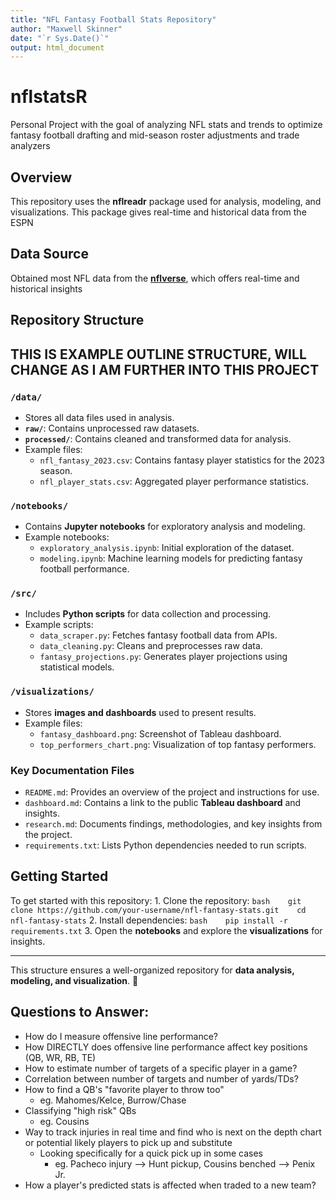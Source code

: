 ```yaml
---
title: "NFL Fantasy Football Stats Repository"
author: "Maxwell Skinner"
date: "`r Sys.Date()`"
output: html_document
---
```


# nflstatsR

Personal Project with the goal of analyzing NFL stats and trends to optimize fantasy football drafting and mid-season roster adjustments and trade analyzers

## Overview

This repository uses the **nflreadr** package used for analysis, modeling, and visualizations. This package gives real-time and historical data from the ESPN

## Data Source

Obtained most NFL data from the [**nflverse**](https://github.com/nflverse/nflverse-data), which offers real-time and historical insights

## Repository Structure

## THIS IS EXAMPLE OUTLINE STRUCTURE, WILL CHANGE AS I AM FURTHER INTO THIS PROJECT

### `/data/`

-   Stores all data files used in analysis.
-   **`raw/`**: Contains unprocessed raw datasets.
-   **`processed/`**: Contains cleaned and transformed data for analysis.
-   Example files:
    -   `nfl_fantasy_2023.csv`: Contains fantasy player statistics for the 2023 season.
    -   `nfl_player_stats.csv`: Aggregated player performance statistics.

### `/notebooks/`

-   Contains **Jupyter notebooks** for exploratory analysis and modeling.
-   Example notebooks:
    -   `exploratory_analysis.ipynb`: Initial exploration of the dataset.
    -   `modeling.ipynb`: Machine learning models for predicting fantasy football performance.

### `/src/`

-   Includes **Python scripts** for data collection and processing.
-   Example scripts:
    -   `data_scraper.py`: Fetches fantasy football data from APIs.
    -   `data_cleaning.py`: Cleans and preprocesses raw data.
    -   `fantasy_projections.py`: Generates player projections using statistical models.

### `/visualizations/`

-   Stores **images and dashboards** used to present results.
-   Example files:
    -   `fantasy_dashboard.png`: Screenshot of Tableau dashboard.
    -   `top_performers_chart.png`: Visualization of top fantasy performers.

### Key Documentation Files

-   `README.md`: Provides an overview of the project and instructions for use.
-   `dashboard.md`: Contains a link to the public **Tableau dashboard** and insights.
-   `research.md`: Documents findings, methodologies, and key insights from the project.
-   `requirements.txt`: Lists Python dependencies needed to run scripts.

## Getting Started

To get started with this repository: 1. Clone the repository: `bash    git clone https://github.com/your-username/nfl-fantasy-stats.git    cd nfl-fantasy-stats` 2. Install dependencies: `bash    pip install -r requirements.txt` 3. Open the **notebooks** and explore the **visualizations** for insights.

------------------------------------------------------------------------

This structure ensures a well-organized repository for **data analysis, modeling, and visualization**. 🚀

## Questions to Answer:

-   How do I measure offensive line performance?
-   How DIRECTLY does offensive line performance affect key positions (QB, WR, RB, TE)
-   How to estimate number of targets of a specific player in a game?
-   Correlation between number of targets and number of yards/TDs?
-   How to find a QB's "favorite player to throw too"
    -   eg. Mahomes/Kelce, Burrow/Chase
-   Classifying "high risk" QBs
    -   eg. Cousins
-   Way to track injuries in real time and find who is next on the depth chart or potential likely players to pick up and substitute
    -   Looking specifically for a quick pick up in some cases
        -   eg. Pacheco injury --\> Hunt pickup, Cousins benched --\> Penix Jr.
-   How a player's predicted stats is affected when traded to a new team?
